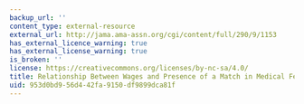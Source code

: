 ```yaml
---
backup_url: ''
content_type: external-resource
external_url: http://jama.ama-assn.org/cgi/content/full/290/9/1153
has_external_licence_warning: true
has_external_license_warning: true
is_broken: ''
license: https://creativecommons.org/licenses/by-nc-sa/4.0/
title: Relationship Between Wages and Presence of a Match in Medical Fellowships
uid: 953d0bd9-56d4-42fa-9150-df9899dca81f
---
```

